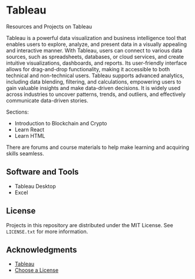 # Tableau
Resources and Projects on Tableau

Tableau is a powerful data visualization and business intelligence tool that enables users to explore, analyze, and present data in a visually appealing and interactive manner. With Tableau, users can connect to various data sources, such as spreadsheets, databases, or cloud services, and create intuitive visualizations, dashboards, and reports. Its user-friendly interface allows for drag-and-drop functionality, making it accessible to both technical and non-technical users. Tableau supports advanced analytics, including data blending, filtering, and calculations, empowering users to gain valuable insights and make data-driven decisions. It is widely used across industries to uncover patterns, trends, and outliers, and effectively communicate data-driven stories.

Sections:
* Introduction to Blockchain and Crypto
* Learn React 
* Learn HTML

There are forums and course materials to help make learning and acquiring skills seamless.

## Software and Tools

* Tableau Desktop
* Excel

<!-- LICENSE -->
## License

Projects in this repository are distributed under the MIT License. See `LICENSE.txt` for more information.

<!-- ACKNOWLEDGMENTS -->
## Acknowledgments
* [Tableau](https://www.tableau.com/)
* [Choose a License](https://choosealicense.com)

